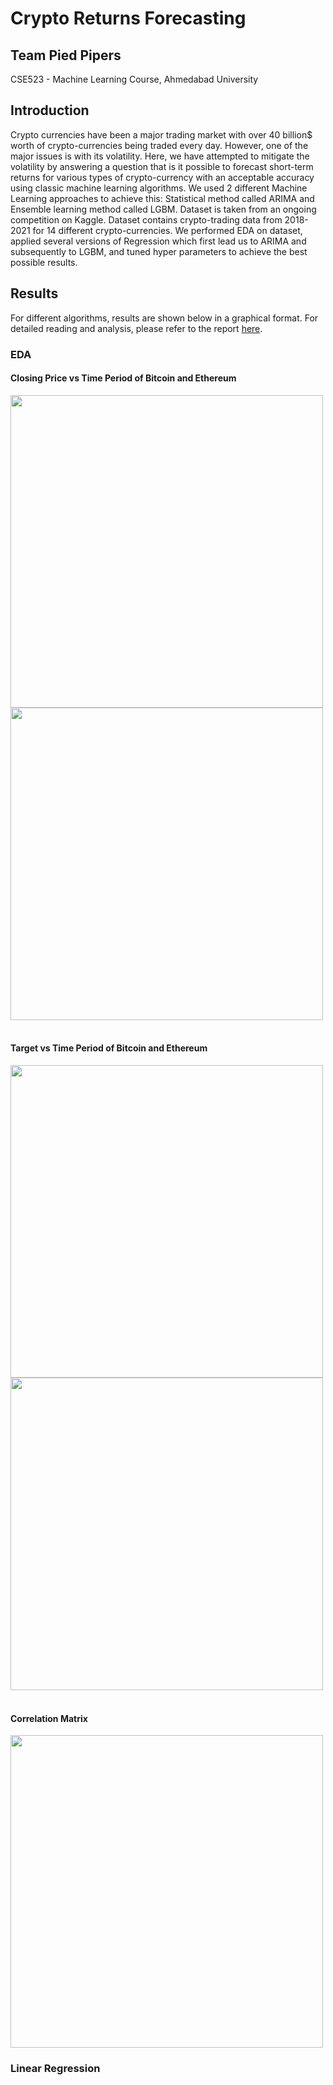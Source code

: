 # **Crypto Returns Forecasting**
## **Team Pied Pipers**
CSE523 - Machine Learning Course, Ahmedabad University
## Introduction
Crypto currencies have been a major trading market with over 40 billion$ worth of crypto-currencies being traded every day. However, one of the major issues is with its volatility. Here, we have attempted to mitigate the volatility by answering a question that is it possible to forecast short-term returns for various types of crypto-currency with an acceptable accuracy using classic machine learning algorithms. We used 2 different Machine Learning approaches to achieve this: Statistical method called ARIMA and Ensemble learning method called LGBM. Dataset is taken from an ongoing competition on Kaggle. Dataset contains crypto-trading data from 2018-2021 for 14 different crypto-currencies. We performed EDA on dataset, applied several versions of Regression which first lead us to ARIMA and subsequently to LGBM, and tuned hyper parameters to achieve the best possible results.
## Results
For different algorithms, results are shown below in a graphical format. For detailed reading and analysis, please refer to the report [here](https://github.com/tirthPatel177/G-Research-Crypto-Price/blob/main/report/5_Pied_Pipers_Mid_Sem_Project_Report.pdf).

### EDA

#### Closing Price vs Time Period of Bitcoin and Ethereum

<img src = "https://user-images.githubusercontent.com/73438608/193521652-7b746a1e-2973-4610-a139-268387ef1cc6.png" width = "500px"/>
<img src = "https://user-images.githubusercontent.com/73438608/193521428-fc2737cc-e334-43e1-a86b-55083ca42951.png" width = "500px"/>

<br>
</br>

#### Target vs Time Period of Bitcoin and Ethereum

<img src = "https://user-images.githubusercontent.com/73438608/193522090-10c49fd6-ad2a-4654-891a-c1fa89560244.png" width = "500px"/>
<img src = "https://user-images.githubusercontent.com/73438608/193522209-bebbf939-e138-4f4c-933e-cb560cf07a50.png" width = "500px"/>

<br>
</br>

#### Correlation Matrix
<img src = "https://user-images.githubusercontent.com/73438608/193523525-7dea6fac-773a-484a-816e-84bfb37c2c01.png" width = "500px"/>


### Linear Regression



